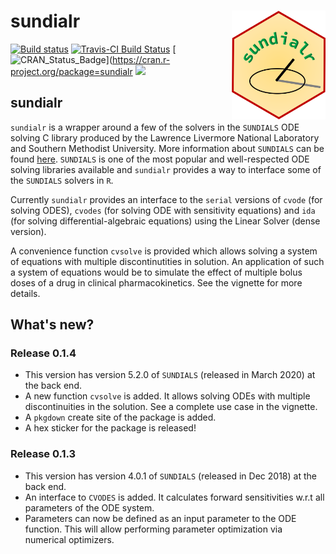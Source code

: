 # sundialr <img src="man/figures/sundialr_hex_image.png" align="right" alt="" width="150" />

<!-- badges: start -->
[![Build status](https://ci.appveyor.com/api/projects/status/3mp1p26lpqp16t3d?svg=true)](https://ci.appveyor.com/project/sn248/sundialr) [![Travis-CI Build Status](https://travis-ci.org/sn248/sundialr.svg?branch=master)](https://travis-ci.org/sn248/sundialr)  [![CRAN_Status_Badge](http://www.r-pkg.org/badges/version/sundialr)](https://cran.r-project.org/package=sundialr [![](https://cranlogs.r-pkg.org/badges/sundialr)]( https://CRAN.R-project.org/package=sundialr)
<!-- badges: end -->

## sundialr

`sundialr` is a wrapper around a few of the solvers in the `SUNDIALS` ODE solving C library produced by the Lawrence Livermore National Laboratory and Southern Methodist University. More
information about `SUNDIALS` can be found [here](https://computing.llnl.gov/projects/sundials).
`SUNDIALS` is one of the most popular and well-respected ODE solving libraries available and 
`sundialr` provides a way to interface some of the `SUNDIALS` solvers in `R`. 

Currently `sundialr` provides an interface to the `serial` versions of `cvode` (for solving ODES), `cvodes` (for solving ODE with sensitivity equations) and `ida` (for solving differential-algebraic equations) using the Linear Solver (dense version).

A convenience function `cvsolve` is provided which allows solving a system of equations with
multiple discontinutities in solution. An application of such a system of equations would be 
to simulate the effect of multiple bolus doses of a drug in clinical pharmacokinetics. See the 
vignette for more details.

## What's new?

### Release 0.1.4
+ This version has version 5.2.0 of `SUNDIALS` (released in March 2020) at the back end.
+ A new function `cvsolve` is added. It allows solving ODEs with multiple discontinuities in the solution. See a complete use case in the vignette.
+ A `pkgdown` create site of the package is added.
+ A hex sticker for the package is released!

### Release 0.1.3 
+ This version has version 4.0.1 of `SUNDIALS` (released in Dec 2018) at the back end.
+ An interface to `CVODES` is added. It calculates forward sensitivities w.r.t all parameters of the ODE system.
+ Parameters can now be defined as an input parameter to the ODE function. This will allow performing parameter optimization via numerical optimizers.
